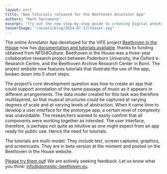 ```yaml
---
layout: post
title: "New Tutorials released for the Beethoven Annotator App"
authors: "Mark Saccomano"
excerpt: "Try out the new step-by-step guide to creating digital annotations on digital resources using MEI and Linked Data."
teaserImage: "/assets/blog/2024-07-17/teaser.jpg"
---
```


The online Annotator App developed for the ViFE project [Beethoven in the House](https://domestic-beethoven.eu/) now has [documentation and tutorials available](https://domestic-beethoven.eu/tutorials/), thanks to funding obtained from NFDI4Culture. Beethoven in the House was a three-year collaborative research project between Paderborn University, the Oxford e-Research Centre, and the Beethoven Archive Research Center in Bonn. The project website now features tutorials that illustrate the use of the app, broken down into 5 short steps. 

The project’s core development question was how to create an app that could support annotation of the same passage of music as it appears in different arrangements. The data model created for this task was therefore multilayered, so that musical structures could be captured at varying degrees of scale and at varying levels of abstraction. When it came time to develop a user interface for the prototype app, a certain level of complexity was unavoidable. The researchers wanted to easily confirm that all components were working together as intended. The user interface, therefore, is perhaps not quite as intuitive as one might expect from an app ready for public use. Hence the need for tutorials.

The tutorials are multi-model: They include text, screen captures, graphics, and screencasts. They are in beta version at the moment and posted on the Beethoven in the House website. 

[Please try them out](https://domestic-beethoven.eu/tutorials/)! We are actively seeking feedback. Let us know what you think: [info@domestic-beethoven.eu](mailto:info@domestic-beethoven.eu?subject=Domestic%20Beethoven%20Tutorial).
